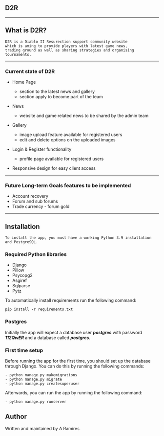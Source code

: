D2R 
---

---
## What is D2R?
    D2R is a Diablo II Resurection support community website
    which is aming to provide players with latest game news,
    trading ground as well as sharing strategies and organising
    tournaments.

___
### Current state of D2R
* Home Page
    * section to the latest news and gallery
    * section apply to become part of the team 

* News 
    * website and game related news to be shared by the admin team
  
* Gallery 
  * image upload feature available for registered users
  * edit and delete options on the uploaded images

* Login & Register functionality
  * profile page available for registered users

* Responsive design for easy client access
___
### Future Long-term Goals features to be implemented

* Account recovery
* Forum and sub forums
* Trade currency - forum gold

___

## Installation

    To install the app, you must have a working Python 3.9 installation and PostgreSQL.
    
### Required Python libraries 

  * Django
  * Pillow
  * Psycopg2
  * Asgiref
  * Sqlparse
  * Pytz

To automatically install requirements run the following command:

    pip install -r requirements.txt

### Postgres
Initially the app will expect a database user _**postgres**_ with password _**112QwER**_ and a database called _**postgres**_. 
  

### First time setup

Before running the app for the first time, you should set up the database through Django. You can do this by running the
following commands:
    
    - python manage.py makemigrations
    - python manage.py migrate
    - python manage.py createsuperuser

Afterwards, you can run the app by running the following command:
    
    - python manage.py runserver

## Author
  Written and maintained by A Ramires
  